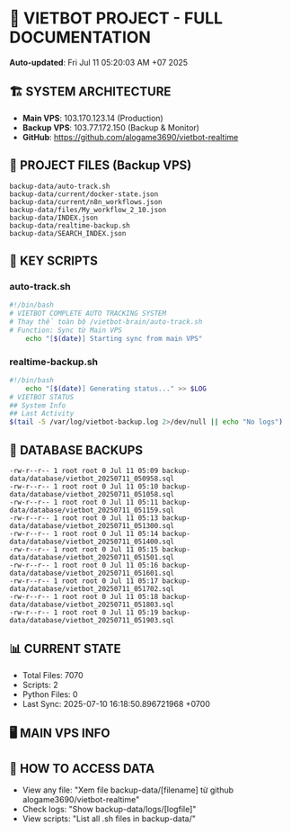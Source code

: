 # 🤖 VIETBOT PROJECT - FULL DOCUMENTATION
**Auto-updated**: Fri Jul 11 05:20:03 AM +07 2025

## 🏗️ SYSTEM ARCHITECTURE
- **Main VPS**: 103.170.123.14 (Production)
- **Backup VPS**: 103.77.172.150 (Backup & Monitor)
- **GitHub**: https://github.com/alogame3690/vietbot-realtime

## 📁 PROJECT FILES (Backup VPS)
```
backup-data/auto-track.sh
backup-data/current/docker-state.json
backup-data/current/n8n_workflows.json
backup-data/files/My_workflow_2_10.json
backup-data/INDEX.json
backup-data/realtime-backup.sh
backup-data/SEARCH_INDEX.json
```

## 🔧 KEY SCRIPTS
### auto-track.sh
```bash
#!/bin/bash
# VIETBOT COMPLETE AUTO TRACKING SYSTEM
# Thay thế toàn bộ /vietbot-brain/auto-track.sh
# Function: Sync từ Main VPS
    echo "[$(date)] Starting sync from main VPS"
```
### realtime-backup.sh
```bash
#!/bin/bash
    echo "[$(date)] Generating status..." >> $LOG
# VIETBOT STATUS
## System Info
## Last Activity
$(tail -5 /var/log/vietbot-backup.log 2>/dev/null || echo "No logs")
```

## 💾 DATABASE BACKUPS
```
-rw-r--r-- 1 root root 0 Jul 11 05:09 backup-data/database/vietbot_20250711_050958.sql
-rw-r--r-- 1 root root 0 Jul 11 05:10 backup-data/database/vietbot_20250711_051058.sql
-rw-r--r-- 1 root root 0 Jul 11 05:11 backup-data/database/vietbot_20250711_051159.sql
-rw-r--r-- 1 root root 0 Jul 11 05:13 backup-data/database/vietbot_20250711_051300.sql
-rw-r--r-- 1 root root 0 Jul 11 05:14 backup-data/database/vietbot_20250711_051400.sql
-rw-r--r-- 1 root root 0 Jul 11 05:15 backup-data/database/vietbot_20250711_051501.sql
-rw-r--r-- 1 root root 0 Jul 11 05:16 backup-data/database/vietbot_20250711_051601.sql
-rw-r--r-- 1 root root 0 Jul 11 05:17 backup-data/database/vietbot_20250711_051702.sql
-rw-r--r-- 1 root root 0 Jul 11 05:18 backup-data/database/vietbot_20250711_051803.sql
-rw-r--r-- 1 root root 0 Jul 11 05:19 backup-data/database/vietbot_20250711_051903.sql
```

## 📊 CURRENT STATE
- Total Files: 7070
- Scripts: 2
- Python Files: 0
- Last Sync: 2025-07-10 16:18:50.896721968 +0700

## 🖥️ MAIN VPS INFO


## 🚨 HOW TO ACCESS DATA
- View any file: "Xem file backup-data/[filename] từ github alogame3690/vietbot-realtime"
- Check logs: "Show backup-data/logs/[logfile]"
- View scripts: "List all .sh files in backup-data/"
